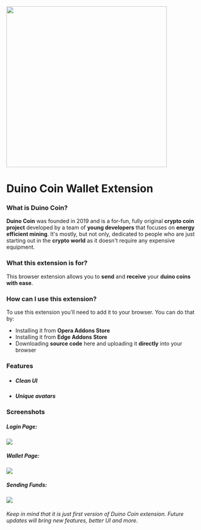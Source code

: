 <!--
      .o8                                      .o8                        
     "888                                     "888                        
 .oooo888   .ooooo.  oooo    ooo          .oooo888   .ooooo.  oooo    ooo 
d88' `888  d88' `88b  `88b..8P'          d88' `888  d88' `88b  `88.  .8'  
888   888  888   888    Y888'    8888888 888   888  888ooo888   `88..8'   
888   888  888   888  .o8"'88b           888   888  888    .o    `888'    
`Y8bod88P" `Y8bod8P' o88'   888o         `Y8bod88P" `Y8bod8P'     `8'     
-->

<a href="https://duinocoin.com">
  <img src="https://github.com/revoxhere/duino-coin/blob/master/Resources/ducobanner.png?raw=true" width="420px"/>
</a>

# Duino Coin Wallet Extension
### What is **Duino Coin**?
**Duino Coin** was founded in 2019 and is a for-fun, fully original **crypto coin project** developed by a team of **young developers** that focuses on **energy efficient mining**. It's mostly, but not only, dedicated to people who are just starting out in the **crypto world** as it doesn't require any expensive equipment.

### What this extension is for?
This browser extension allows you to **send** and **receive** your **duino coins with ease**.

### How can I use this extension?
To use this extension you'll need to add it to your browser. You can do that by:
- Installing it from **Opera Addons Store**
- Installing it from **Edge Addons Store**
- Downloading **source code** here and uploading it **directly** into your browser

### Features
- ##### Clean UI
- ##### Unique avatars

### Screenshots
##### Login Page:
![](https://i.ibb.co/h26HHgf/screen1.png)

##### Wallet Page:
![](https://i.ibb.co/LNcyX9b/screen2.png)

##### Sending Funds:
![](https://i.ibb.co/F5ctrmw/screen3.png)

###### Keep in mind that it is just first version of Duino Coin extension. Future updates will bring new features, better UI and more.
